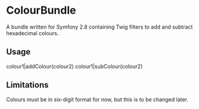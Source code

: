 # ColourBundle
A bundle written for Symfony 2.8 containing Twig filters to add and subtract hexadecimal colours.

## Usage

colour1|addColour(colour2)
colour1|subColour(colour2)

## Limitations

Colours must be in six-digit format for now, but this is to be changed later.
